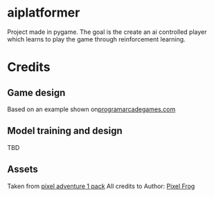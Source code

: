 # aiplatformer

Project made in pygame.
The goal is the create an ai controlled player which learns
to play the game through reinforcement learning.

# Credits

## Game design

Based on an example shown on[programarcadegames.com](http://programarcadegames.com/python_examples/show_file.php?file=platform_scroller.py)

## Model training and design

TBD

## Assets

Taken from [pixel adventure 1 pack](https://pixelfrog-store.itch.io/pixel-adventure-1)
All credits to Author: [Pixel Frog](https://pixelfrog-store.itch.io/)
